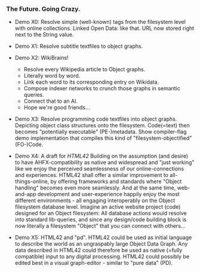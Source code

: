### The Future. Going Crazy.

  * Demo X0: Resolve simple (well-known) tags from the filesystem level with online collections.
    Linked Open Data: like that.
    URL now stored right next to the String value.

  * Demo X1: Resolve subtitle textfiles to object graphs.

  * Demo X2: WikiBrains!
    * Resolve every Wikipedia article to Object graphs.
    * Literally word by word.
    * Link each word to its corresponding entry on Wikidata.
    * Compose indexer networks to crunch those graphs in semantic queries.
    * Connect that to an AI.
    * Hope we're good friends...

  * Demo X3: Resolve programming code textfiles into object graphs.
    Depicting object class structures onto the filesystem. 
    Code(=text) then becomes "potentially executable" (PE-)metadata. 
    Show compiler-flag demo implementation that compiles this kind of "filesystem-objectified" (FO-)Code.

  * Demo X4: A draft for *HTML42*
    Building on the assumption (and desire) to have AHFX-compatibility as native and widespread and "just working" like we enjoy the perceived seamlessness of our online-connections and experiences.
    HTML42 shall offer a similar improvement to all-things-online, by offering frameworks and standards where "Object
 handling" becomes even more seamlessly.
    And at the same time, web-and-app development and user-experience happily enjoy the most different environments - all engaging interoperably on the Object filesystem database level.
    Imagine an active website project (code) designed for an Object filesystem: All database actions would resolve into standard lib-queries, and since any design/code building block is now literally a filesystem "Object" that you can connect with others...

  * Demo X5: HTML42 and "pd".
    HTML42 could be used as initial language to describe the world as an ungraspably large Object Data Graph.
    Any data described in HTML42 could therefore be used as native (=fully compatible) input to any digital processing.
    HTML42 could possibly be edited best in a visual graph-editor - similar to "pure data" (PD).

